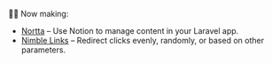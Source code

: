 👷‍♂️ Now making:
- [Nortta](https://www.nortta.com/) – Use Notion to manage content in your Laravel app.
- [Nimble Links](https://www.nimblelinks.com/) – Redirect clicks evenly, randomly, or based on other parameters.
